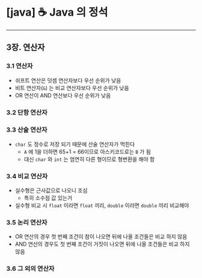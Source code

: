 # [java] ☕ Java 의 정석

---

## 3장. 연산자

### 3.1 연산자

- 쉬프트 연산은 덧셈 연산자보다 우선 순위가 낮음
- 비트 연산자(`&`) 는 비교 연산자보다 우선 순위가 낮음
- OR 연산이 AND 연산보다 우선 순위가 낮음

### 3.2 단항 연산자

### 3.3 산술 연산자

- `char` 도 정수로 저장 되기 때문에 산술 연산자가 먹힌다
    - `A` 에 1을 더하면 65+1 = 66이므로 아스키코드로는 `B` 가 됨
    - 대신 `char` 와 `int` 는 엄연히 다른 형이므로 형변환을 해야 함

### 3.4 비교 연산자

- 실수형은 근사값으로 나오니 조심
    - 특히 소수점 값 있는거
- 실수형 비교 시 `float` 이라면 `float` 끼리, `double` 이라면 `double` 끼리 비교해야

### 3.5 논리 연산자

- OR 연산의 경우 첫 번째 조건이 참이 나오면 뒤에 나올 조건들은 비교 하지 않음
- AND 연산의 경우도 첫 번째 조건이 거짓이 나오면 뒤에 나올 조건들은 비교 하지 않음

### 3.6 그 외의 연산자